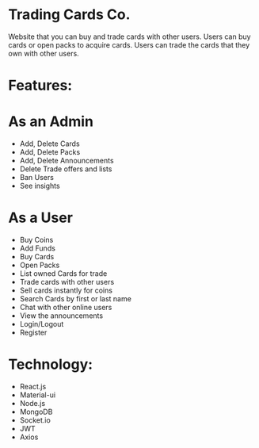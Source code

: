 # Trading Cards Co.
Website that you can buy and trade cards with other users.
Users can buy cards or open packs to acquire cards.
Users can trade the cards that they own with other users.

# Features:
# As an Admin
- Add, Delete Cards
- Add, Delete Packs
- Add, Delete Announcements
- Delete Trade offers and lists
- Ban Users
- See insights

# As a User
- Buy Coins
- Add Funds
- Buy Cards
- Open Packs
- List owned Cards for trade
- Trade cards with other users
- Sell cards instantly for coins
- Search Cards by first or last name
- Chat with other online users
- View the announcements
- Login/Logout
- Register

# Technology: 
- React.js
- Material-ui
- Node.js
- MongoDB
- Socket.io
- JWT
- Axios
